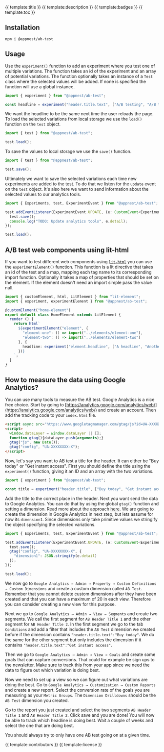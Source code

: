 {{ template:title }}
{{ template:description }}
{{ template:badges }}
{{ template:toc }}

## Installation

```node
npm i @appnest/ab-test
```

## Usage

Use the `experiment()` function to add an experiment where you test one of multiple variations. The function takes an id of the experiment and an array of potential variations. The function optionally takes an instance of a `Test` class where the selected values will be added. If none is specified the function will use a global instance.

```typescript
import { experiment } from "@appnest/ab-test";

const headline = experiment("header.title.text", ["A/B testing", "A/B testing made simple", "Everyone should A/B test"]);
```

We want the headline to be the same next time the user reloads the page. To load the selected variations from local storage we use the `load()` function on the `test` object.

```typescript
import { test } from "@appnest/ab-test";

test.load();
```

To save the values to local storage we use the `save()` function.

```typescript
import { test } from "@appnest/ab-test";

test.save();
```

Ultimately we want to save the selected variations each time new experiments are added to the test. To do that we listen for the `update` event on the `test` object. It's also here we want to send information about the selected values to our analytics tools.

```typescript
import { Experiments, test, ExperimentEvent } from "@appnest/ab-test";

test.addEventListener(ExperimentEvent.UPDATE, (e: CustomEvent<Experiments>) => {
  test.save();
  console.log("TODO: Update analytics tools", e.detail);
});

test.load();
```

## A/B test web components using lit-html

If you want to test different web components using [`lit-html`](https://github.com/Polymer/lit-html) you can use the `experimentElement()` function. This function is a lit directive that takes an id of the test and a map, mapping each tag name to its corresponding import function. Optionally it takes a map of properties that should be set on the element. If the element doesn't need an import simple pass the value null.

```typescript
import { customElement, html, LitElement } from "lit-element";
import { experiment, experimentElement } from "@appnest/ab-test";

@customElement("home-element")
export default class HomeElement extends LitElement {
  render () {
    return html`
      ${experimentElement("element", {
        "element-one": () => import("../elements/element-one"),
        "element-two": () => import("../elements/element-two")
      }, {
        headline: experiment("element.headline", ["A headline", "Another headline"])
      })}
    `;
  }
}
```

## How to measure the data using Google Analytics?

You can use many tools to measure the AB test. Google Analytics is a nice free choice. Start by going to [https://analytics.google.com/analytics/web/](https://analytics.google.com/analytics/web/) and create an account. Then add the tracking code to your `index.html` file.

```html
<script async src="https://www.googletagmanager.com/gtag/js?id=UA-XXXXXXXX-X"></script>
<script>
  window.dataLayer = window.dataLayer || [];
  function gtag(){dataLayer.push(arguments);}
  gtag("js", new Date());
  gtag("config", "UA-XXXXXXXX-X");
</script>
```

Now, let's say you want to AB test a title for the header. It can either be "Buy today" or "Get instant access". First you should define the title using the `experiment()` function, giving it an ID and an array with the two variations.

```typescript
import { experiment } from "@appnest/ab-test";

const title = experiment("header.title", ["Buy today", "Get instant access"]);
```

Add the title to the correct place in the header. Next you want send the data to Google Analytics. You can do that by using the global `gtag()` function and setting a dimension. Read more about the approach [here](https://developers.google.com/analytics/devguides/collection/gtagjs/setting-values). We are going to create the dimension in Google Analytics in next step, but lets assume for now its `dimension1`. Since dimensions only take primitive values we stringify the object specifying the selected variations.

```typescript
import { Experiments, test, ExperimentEvent } from "@appnest/ab-test";

test.addEventListener(ExperimentEvent.UPDATE, (e: CustomEvent<Experiments>) => {
  test.save();
  gtag("config", "UA-XXXXXXXX-X", {
    "dimension1": JSON.stringify(e.detail)
  });
});

test.load();
```

We now go to `Google Analytics → Admin → Property → Custom Definitions → Custom Dimensions` and create a custom dimension called `AB Test`. Remember that you cannot delete custom dimensions after they have been created and that you can have a maximum of 20 in each view. Therefore you can consider creating a new view for this purpose.

Next we go to `Google Analytics → Admin → View → Segments` and create two segments. We call the first segment for `AB Header Title 1` and the other segment for `AB Header Title 2`. In the first segment we go to the tab `Conditions` and add a filter that includes the `AB Test` dimension we created before if the dimension contains `"header.title.text":"Buy today"`. We do the same for the other segment but only includes the dimension if it contains `"header.title.text":"Get instant access"`.

Then we go to `Google Analytics → Admin → View → Goals` and create some goals that can capture conversions. That could for example be sign ups to the newsletter. Make sure to track this from your app since we need the data to figure out which variation is doing best.

Now we need to set up a view so we can figure out what variations are doing the best. Go to `Google Analytics → Customization → Custom Reports` and create a new report. Select the conversion rate of the goals you are measuring as your `Metric Groups`. The `Dimension Drilldowns` should be the `AB Test` dimension you created.

Go to the report you just created and select the two segments `AB Header Title 1` and `AB Header Title 2`. Click save and you are done! You will now be able to track which headline is doing best. Wait a couple of weeks and select the one that are doing best.

You should always try to only have one AB test going on at a given time.

{{ template:contributors }}
{{ template:license }}
